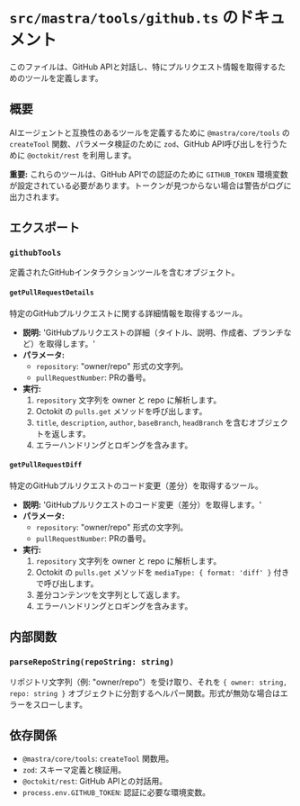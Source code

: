 # `src/mastra/tools/github.ts` のドキュメント

このファイルは、GitHub APIと対話し、特にプルリクエスト情報を取得するためのツールを定義します。

## 概要

AIエージェントと互換性のあるツールを定義するために `@mastra/core/tools` の `createTool` 関数、パラメータ検証のために `zod`、GitHub API呼び出しを行うために `@octokit/rest` を利用します。

**重要:** これらのツールは、GitHub APIでの認証のために `GITHUB_TOKEN` 環境変数が設定されている必要があります。トークンが見つからない場合は警告がログに出力されます。

## エクスポート

### `githubTools`

定義されたGitHubインタラクションツールを含むオブジェクト。

#### `getPullRequestDetails`

特定のGitHubプルリクエストに関する詳細情報を取得するツール。

- **説明:** 'GitHubプルリクエストの詳細（タイトル、説明、作成者、ブランチなど）を取得します。'
- **パラメータ:**
    - `repository`: "owner/repo" 形式の文字列。
    - `pullRequestNumber`: PRの番号。
- **実行:**
    1. `repository` 文字列を owner と repo に解析します。
    2. Octokit の `pulls.get` メソッドを呼び出します。
    3. `title`, `description`, `author`, `baseBranch`, `headBranch` を含むオブジェクトを返します。
    4. エラーハンドリングとロギングを含みます。

#### `getPullRequestDiff`

特定のGitHubプルリクエストのコード変更（差分）を取得するツール。

- **説明:** 'GitHubプルリクエストのコード変更（差分）を取得します。'
- **パラメータ:**
    - `repository`: "owner/repo" 形式の文字列。
    - `pullRequestNumber`: PRの番号。
- **実行:**
    1. `repository` 文字列を owner と repo に解析します。
    2. Octokit の `pulls.get` メソッドを `mediaType: { format: 'diff' }` 付きで呼び出します。
    3. 差分コンテンツを文字列として返します。
    4. エラーハンドリングとロギングを含みます。

## 内部関数

### `parseRepoString(repoString: string)`

リポジトリ文字列（例: "owner/repo"）を受け取り、それを `{ owner: string, repo: string }` オブジェクトに分割するヘルパー関数。形式が無効な場合はエラーをスローします。

## 依存関係

- `@mastra/core/tools`: `createTool` 関数用。
- `zod`: スキーマ定義と検証用。
- `@octokit/rest`: GitHub APIとの対話用。
- `process.env.GITHUB_TOKEN`: 認証に必要な環境変数。
